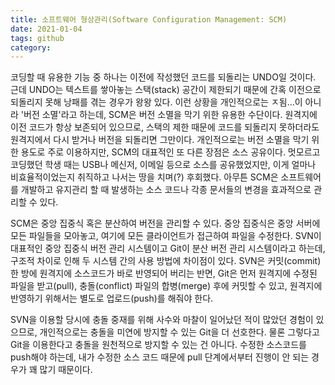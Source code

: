 ```yaml
---
title: 소프트웨어 형상관리(Software Configuration Management: SCM)
date: 2021-01-04
tags: github 
category:
---
```


코딩할 때 유용한 기능 중 하나는 이전에 작성했던 코드를 되돌리는 UNDO일 것이다.
근데 UNDO는 텍스트를 쌓아놓는 스택(stack) 공간이 제한되기 때문에 간혹 이전으로 되돌리지 못해 낭패를 겪는 경우가 왕왕 있다.
이런 상황을 개인적으로는 ㅈ됨...이 아니라 '버전 소멸'라고 하는데, SCM은 버전 소멸을 막기 위한 유용한 수단이다.
원격지에 이전 코드가 항상 보존되어 있으므로, 스택의 제한 때문에 코드를 되돌리지 못하더라도 원격지에서 다시 받거나 버전을 되돌리면 그만이다.
개인적으로는 버전 소멸을 막기 위한 용도로 주로 이용하지만, SCM의 대표적인 또 다른 장점은 소스 공유이다.
멋모르고 코딩했던 학생 때는 USB나 메신저, 이메일 등으로 소스를 공유했었지만, 이게 얼마나 비효율적이었는지 취직하고 나서는 땅을 치며(?) 후회했다.
아무튼 SCM은 소프트웨어를 개발하고 유지관리 할 때 발생하는 소스 코드나 각종 문서들의 변경을 효과적으로 관리할 수 있다.

SCM은 중앙 집중식 혹은 분산하여 버전을 관리할 수 있다. 
중앙 집중식은 중앙 서버에 모든 파일들을 모아놓고, 여기에 모든 클라이언트가 접근하여 파일을 수정한다.
SVN이 대표적인 중앙 집중식 버전 관리 시스템이고 Git이 분산 버전 관리 시스템이라고 하는데,
구조적 차이로 인해 두 시스템 간의 사용 방법에 차이점이 있다.
SVN은 커밋(commit) 한 방에 원격지에 소스코드가 바로 반영되어 버리는 반면,
Git은 먼저 원격지에 수정된 파일을 받고(pull), 충돌(conflict) 파일의 합병(merge) 후에 커밋할 수 있고, 원격지에 반영하기 위해서는 별도로 업로드(push)를 해줘야 한다.

SVN을 이용할 당시에 충돌 중재를 위해 사수와 마찰이 일어났던 적이 많았던 경험이 있으므로, 개인적으로는 충돌을 미연에 방지할 수 있는 Git을 더 선호한다.
물론 그렇다고 Git을 이용한다고 충돌을 원천적으로 방지할 수 있는 건 아니다.
수정한 소스코드를 push해야 하는데, 내가 수정한 소스 코드 때문에 pull 단계에서부터 진행이 안 되는 경우가 꽤 많기 때문이다.

